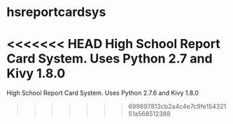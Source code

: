 hsreportcardsys
===============

<<<<<<< HEAD
High School Report Card System. Uses Python 2.7 and Kivy 1.8.0
=======
High School Report Card System. Uses Python 2.7.6 and Kivy 1.8.0
>>>>>>> 699897813cb2a4c4e7c9fe15432151a568512388

